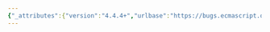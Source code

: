```yaml
---
{"_attributes":{"version":"4.4.4+","urlbase":"https://bugs.ecmascript.org/","maintainer":"dherman@mozilla.com"},"bug":{"bug_id":3038,"creation_ts":"2014-07-23 02:05:00 -0700","short_desc":"19.4.1 The Symbol Constructor class: typo in heading?","delta_ts":"2014-08-25 08:29:25 -0700","product":"Draft for 6th Edition","component":"editorial issue","version":"Rev 26: July 18, 2014 Draft","rep_platform":"All","op_sys":"All","bug_status":"RESOLVED","resolution":"FIXED","priority":"Normal","bug_severity":"enhancement","everconfirmed":true,"reporter":{"uid":"jorendorff","name":"Jason Orendorff"},"assigned_to":{"uid":"allen","name":"Allen Wirfs-Brock"},"long_desc":[{"commentid":9485,"comment_count":0,"who":{"uid":"jorendorff","name":"Jason Orendorff"},"bug_when":"2014-07-23 02:05:35 -0700","thetext":"Before rev 26, this heading read \"The Symbol Constructor\"; now it says \"The Symbol Constructor class\" which seems to be a mistake. The phrase \"Constructor class\" doesn't appear anywhere else."},{"commentid":9523,"comment_count":1,"who":{"uid":"allen","name":"Allen Wirfs-Brock"},"bug_when":"2014-07-24 09:45:30 -0700","thetext":"fixed in rev27 editor's draft"},{"commentid":9916,"comment_count":2,"who":{"uid":"allen","name":"Allen Wirfs-Brock"},"bug_when":"2014-08-25 08:29:25 -0700","thetext":"fixed in rev27 draft"}]}}
---
```

